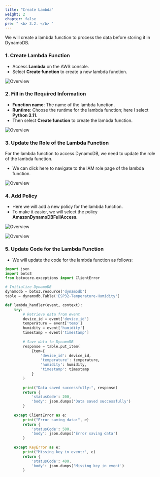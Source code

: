 ```yaml
---
title: "Create Lambda"
weight: 2
chapter: false
pre: " <b> 3.2. </b> "
---
```


We will create a lambda function to process the data before storing it in DynamoDB.

### 1. Create Lambda Function

- Access **Lambda** on the AWS console.
- Select **Create function** to create a new lambda function.
  
![Overview](/images/35.png)

### 2. Fill in the Required Information

- **Function name**: The name of the lambda function.
- **Runtime**: Choose the runtime for the lambda function; here I select **Python 3.11**.
- Then select **Create function** to create the lambda function.

![Overview](/images/36.png)

### 3. Update the Role of the Lambda Function

For the lambda function to access DynamoDB, we need to update the role of the lambda function.

- We can click here to navigate to the IAM role page of the lambda function.

![Overview](/images/37.png)

### 4. Add Policy

- Here we will add a new policy for the lambda function.
- To make it easier, we will select the policy **AmazonDynamoDBFullAccess**.

![Overview](/images/38.png)

![Overview](/images/39.png)

### 5. Update Code for the Lambda Function

- We will update the code for the lambda function as follows:

```python
import json
import boto3
from botocore.exceptions import ClientError

# Initialize DynamoDB
dynamodb = boto3.resource('dynamodb')
table = dynamodb.Table('ESP32-Temperature-Humidity')

def lambda_handler(event, context):
    try:
        # Retrieve data from event
        device_id = event['device_id']
        temperature = event['temp']
        humidity = event['humidity']
        timestamp = event['timestamp']
        
        # Save data to DynamoDB
        response = table.put_item(
            Item={
                'device_id': device_id,
                'temperature': temperature,
                'humidity': humidity,
                'timestamp': timestamp
            }
        )
        
        print("Data saved successfully:", response)
        return {
            'statusCode': 200,
            'body': json.dumps('Data saved successfully')
        }
    
    except ClientError as e:
        print("Error saving data:", e)
        return {
            'statusCode': 500,
            'body': json.dumps('Error saving data')
        }
    
    except KeyError as e:
        print("Missing key in event:", e)
        return {
            'statusCode': 400,
            'body': json.dumps('Missing key in event')
        }
```